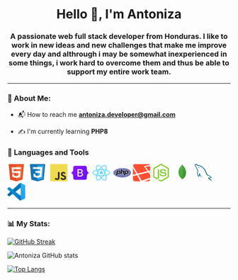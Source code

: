 <div id="header" align="center">
    <img src="https://media.giphy.com/media/QQQoLTqkm7v3y/giphy.gif" alt="">
    <h1 align="center">Hello 👋, I'm Antoniza</h1>
    <h3 align="center">A passionate web full stack developer from Honduras. I like to work in new ideas and new challenges that make me improve
        every day and althrough i may be somewhat inexperienced in some things, i work hard to overcome them and thus be able to support my entire work team.
    </h3>
</div>

---
### 📖 About Me:

- 📬 How to reach me **antoniza.developer@gmail.com**

- ✍ I'm currently learning **PHP8**

<div align="left">
    <h3> 🔨 Languages and Tools </h3>
    <div>
        <img src="https://raw.githubusercontent.com/devicons/devicon/1119b9f84c0290e0f0b38982099a2bd027a48bf1/icons/html5/html5-original.svg" alt="HTML5" title="HTML5" width="40" height="40">&nbsp;
        <img src="https://raw.githubusercontent.com/devicons/devicon/1119b9f84c0290e0f0b38982099a2bd027a48bf1/icons/css3/css3-original.svg" alt="CSS3" title="CSS3" width="40" height="40">&nbsp;
        <img src="https://raw.githubusercontent.com/devicons/devicon/1119b9f84c0290e0f0b38982099a2bd027a48bf1/icons/javascript/javascript-original.svg" alt="JavaScript" title="JavaScript" width="40" height="40">&nbsp;
        <img src="https://raw.githubusercontent.com/devicons/devicon/1119b9f84c0290e0f0b38982099a2bd027a48bf1/icons/bootstrap/bootstrap-original.svg" alt="Bootstrap" title="Bootstrap" width="40" height="40">&nbsp;
        <img src="https://raw.githubusercontent.com/devicons/devicon/1119b9f84c0290e0f0b38982099a2bd027a48bf1/icons/react/react-original.svg" alt="ReactJs" title="ReactJs" width="40" height="40">&nbsp;
        <img src="https://raw.githubusercontent.com/devicons/devicon/1119b9f84c0290e0f0b38982099a2bd027a48bf1/icons/php/php-original.svg" alt="PHP" title="VSCode" width="40" height="40">
        <img src="https://raw.githubusercontent.com/devicons/devicon/1119b9f84c0290e0f0b38982099a2bd027a48bf1/icons/laravel/laravel-plain.svg" alt="VSCode" title="Laravel" width="40" height="40">
        <img src="https://raw.githubusercontent.com/devicons/devicon/1119b9f84c0290e0f0b38982099a2bd027a48bf1/icons/nodejs/nodejs-original.svg" alt="NodeJs" title="NodeJs" width="40" height="40">&nbsp;
        <img src="https://raw.githubusercontent.com/devicons/devicon/1119b9f84c0290e0f0b38982099a2bd027a48bf1/icons/mongodb/mongodb-original.svg" alt="MongoDB" title="MongoDB" width="40" height="40">&nbsp;
        <img src="https://raw.githubusercontent.com/devicons/devicon/1119b9f84c0290e0f0b38982099a2bd027a48bf1/icons/mysql/mysql-original.svg" alt="MySQL" title="MySQL" width="40" height="40">&nbsp;
        <img src="https://raw.githubusercontent.com/devicons/devicon/1119b9f84c0290e0f0b38982099a2bd027a48bf1/icons/vscode/vscode-original.svg" alt="VSCode" title="VSCode" width="40" height="40">
    </div>
</div>

---

### 📊 My Stats:

[![GitHub Streak](https://github-readme-streak-stats.herokuapp.com?user=Antoniza&theme=github-dark)](https://git.io/streak-stats)

![Antoniza GitHub stats](https://github-readme-stats.vercel.app/api?username=Antoniza&show_icons=true&theme=radical)

[![Top Langs](https://github-readme-stats.vercel.app/api/top-langs/?username=Antoniza&theme=tokyonight)](https://github.com/anuraghazra/github-readme-stats)
